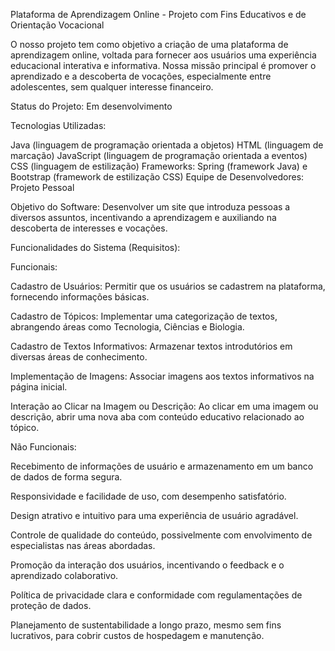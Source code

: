 Plataforma de Aprendizagem Online - Projeto com Fins Educativos e de Orientação Vocacional

O nosso projeto tem como objetivo a criação de uma plataforma de aprendizagem online, voltada para fornecer aos usuários uma experiência educacional interativa e informativa. Nossa missão principal é promover o aprendizado e a descoberta de vocações, especialmente entre adolescentes, sem qualquer interesse financeiro.

Status do Projeto: Em desenvolvimento

Tecnologias Utilizadas:

Java (linguagem de programação orientada a objetos)
HTML (linguagem de marcação)
JavaScript (linguagem de programação orientada a eventos)
CSS (linguagem de estilização)
Frameworks: Spring (framework Java) e Bootstrap (framework de estilização CSS)
Equipe de Desenvolvedores: Projeto Pessoal

Objetivo do Software: Desenvolver um site que introduza pessoas a diversos assuntos, incentivando a aprendizagem e auxiliando na descoberta de interesses e vocações.

Funcionalidades do Sistema (Requisitos):

Funcionais:

Cadastro de Usuários: Permitir que os usuários se cadastrem na plataforma, fornecendo informações básicas.

Cadastro de Tópicos: Implementar uma categorização de textos, abrangendo áreas como Tecnologia, Ciências e Biologia.

Cadastro de Textos Informativos: Armazenar textos introdutórios em diversas áreas de conhecimento.

Implementação de Imagens: Associar imagens aos textos informativos na página inicial.

Interação ao Clicar na Imagem ou Descrição: Ao clicar em uma imagem ou descrição, abrir uma nova aba com conteúdo educativo relacionado ao tópico.

Não Funcionais:

Recebimento de informações de usuário e armazenamento em um banco de dados de forma segura.

Responsividade e facilidade de uso, com desempenho satisfatório.

Design atrativo e intuitivo para uma experiência de usuário agradável.

Controle de qualidade do conteúdo, possivelmente com envolvimento de especialistas nas áreas abordadas.

Promoção da interação dos usuários, incentivando o feedback e o aprendizado colaborativo.

Política de privacidade clara e conformidade com regulamentações de proteção de dados.

Planejamento de sustentabilidade a longo prazo, mesmo sem fins lucrativos, para cobrir custos de hospedagem e manutenção.
